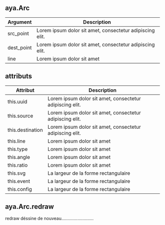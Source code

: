 ## aya.Arc

<style>
.empty-space{
    visibility:hidden;
    display:inline-block;
    border:none;
}
.table_1 .thead-row {
    border-top:none;
}
.type_style{
    transform:rotate(-40deg);
}
</style>
<body>

<table class='table_1'>
    <thead>
    <tr class="thead-row">
        <th>Argument</th>
        <th>Description</th>
    </tr>
    </thead>
    <tbody>
    <tr>
        <td>src_point</td>
        <td>Lorem ipsum dolor sit amet, consectetur adipiscing elit.</td>
    </tr>
    <tr>
        <td>dest_point</td>
        <td>Lorem ipsum dolor sit amet, consectetur adipiscing elit.</td>
    </tr>
     <tr>
        <td>line</td>
        <td>Lorem ipsum dolor sit amet</td>
    </tr>
    </tbody>
</table>

## attributs

<table class='table_2'>
    <thead>
    <tr class="thead-row">
        <th>Attribut</th>
        <th>Description</th>
    </tr>
    </thead>
    <tbody>
    <tr>
        <td>this.uuid</td>
        <td>Lorem ipsum dolor sit amet, consectetur adipiscing elit.</td>
    </tr>
    <tr>
        <td>this.source</td>
        <td>Lorem ipsum dolor sit amet, consectetur adipiscing elit.</td>
    </tr>
    <tr>
        <td>this.destination</td>
        <td>Lorem ipsum dolor sit amet, consectetur adipiscing elit.</td>
    </tr>
     <tr>
        <td>this.line</td>
        <td>Lorem ipsum dolor sit amet</td>
    </tr>
    <tr>
        <td>this.type</td>
        <td>Lorem ipsum dolor sit amet</td>
    </tr>
     <tr>
        <td>this.angle</td>
        <td>Lorem ipsum dolor sit amet</td>
    </tr>
    <tr>
        <td>this.ratio</td>
        <td>Lorem ipsum dolor sit amet</td>
    </tr>
     <tr>
        <td>this.svg</td>
        <td>La largeur de la forme rectangulaire</td>
    </tr>
     <tr>
        <td>this.event</td>
        <td>La largeur de la forme rectangulaire</td>
    </tr>
     <tr>
        <td>this.config</td>
        <td>La largeur de la forme rectangulaire</td>
    </tr>
    </tbody>
</table>
</body>

## aya.Arc.redraw

redraw déssine de nouveau..........................
